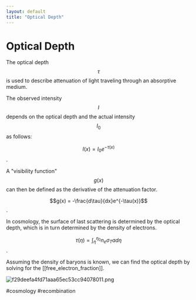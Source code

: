 ```yaml
---
layout: default
title: "Optical Depth"
---
```


# Optical Depth

The optical depth $$\tau$$ is used to describe attenuation of light traveling through an absorptive medium.

The observed intensity $$I$$ depends on the optical depth and the actual intensity $$I_0$$ as follows:

$$I(x)=I_0e^{-\tau(x)}$$.

A "visibility function" $$g(x)$$ can then be defined as the derivative of the attenuation factor.

$$g(x) = -\frac{d\tau}{dx}e^{-\tau(x)}$$.

In cosmology, the surface of last scattering is determined by the optical depth, which is in turn determined by the density of electrons.

$$\tau(\eta) = \int_\eta^{\eta_0}n_e \sigma_T a d\eta$$.

Assuming the density of baryons is known, we can find the optical depth by solving for the [[free_electron_fraction]].

![f29deefa4fd71aaa65ec53cc94078011.png](f29deefa4fd71aaa65ec53cc94078011.png)

#cosmology #recombination
